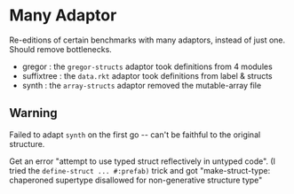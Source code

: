 Many Adaptor
============

Re-editions of certain benchmarks with many adaptors, instead of just one.
Should remove bottlenecks.

- gregor : the `gregor-structs` adaptor took definitions from 4 modules
- suffixtree : the `data.rkt` adaptor took definitions from label & structs
- synth : the `array-structs` adaptor removed the mutable-array file


Warning
-------
Failed to adapt `synth` on the first go -- can't be faithful to the original structure.

Get an error "attempt to use typed struct reflectively in untyped code".
(I tried the `define-struct ... #:prefab)` trick and got "make-struct-type: chaperoned supertype disallowed for non-generative structure type"

